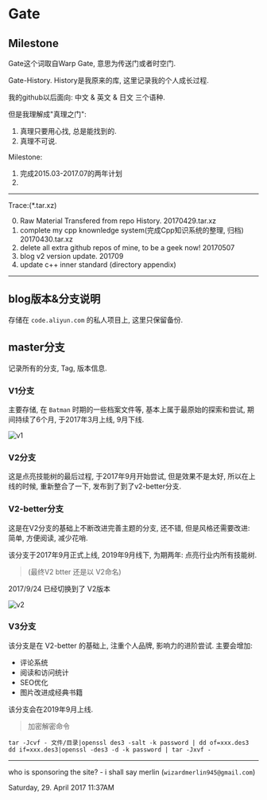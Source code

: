 # Gate

## Milestone
Gate这个词取自Warp Gate, 意思为传送门或者时空门.

Gate-History. History是我原来的库, 这里记录我的个人成长过程.

我的github以后面向: 中文 & 英文 & 日文 三个语种.



但是我理解成"真理之门":

1. 真理只要用心找, 总是能找到的.
2. 真理不可说.


Milestone:
1. 完成2015.03-2017.07的两年计划
2. 


---

Trace:(*.tar.xz)

0. Raw Material Transfered from repo History.  20170429.tar.xz
1. complete my cpp knownledge system(完成Cpp知识系统的整理, 归档)   20170430.tar.xz
2. delete all extra github repos of mine, to be a geek now!  20170507
3. blog v2 version update. 201709
4. update c++ inner standard (directory appendix)




---

## blog版本&分支说明



存储在 `code.aliyun.com` 的私人项目上, 这里只保留备份.

## master分支

记录所有的分支, Tag, 版本信息.




### V1分支

主要存储, 在 `Batman` 时期的一些档案文件等, 基本上属于最原始的探索和尝试, 期间持续了6个月, 于2017年3月上线, 9月下线. 

![v1](http://omotkhw3y.bkt.clouddn.com/v1blog.jpg)


### V2分支

这是点亮技能树的最后过程, 于2017年9月开始尝试, 但是效果不是太好, 所以在上线的时候, 重新整合了一下, 发布到了到了v2-better分支.



### V2-better分支

这是在V2分支的基础上不断改进完善主题的分支, 还不错, 但是风格还需要改进: 简单, 方便阅读, 减少花哨.

该分支于2017年9月正式上线, 2019年9月线下, 为期两年: 点亮行业内所有技能树.

> (最终V2 btter 还是以 V2命名)


2017/9/24 已经切换到了 V2版本

![v2](http://omotkhw3y.bkt.clouddn.com/v2blog.jpg)

### V3分支

该分支是在 V2-better 的基础上, 注重个人品牌, 影响力的进阶尝试.
主要会增加:
* 评论系统
* 阅读和访问统计
* SEO优化
* 图片改进成经典书籍

该分支会在2019年9月上线.



> 加密解密命令

```shell
tar -Jcvf - 文件/目录|openssl des3 -salt -k password | dd of=xxx.des3
dd if=xxx.des3|openssl -des3 -d -k password | tar -Jxvf -
```








---
who is sponsoring the site? - i shall say merlin (`wizardmerlin945@gmail.com`)


Saturday, 29. April 2017 11:37AM
